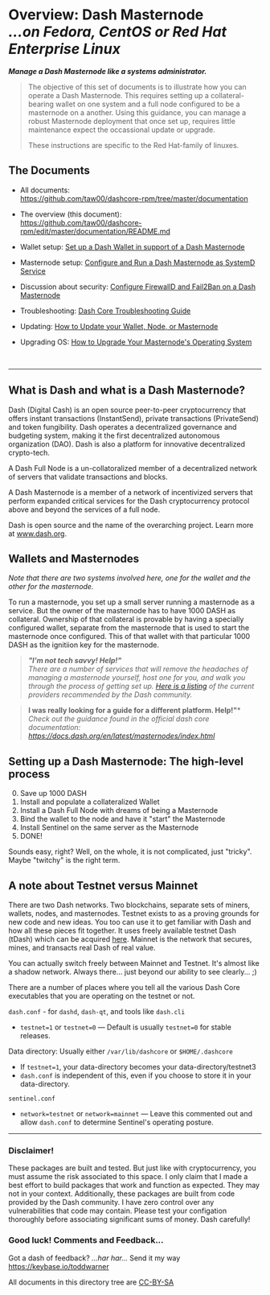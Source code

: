 # Overview: Dash Masternode<br />_...on Fedora, CentOS or Red Hat Enterprise Linux_

***Manage a Dash Masternode like a systems administrator.***
 
> The objective of this set of documents is to illustrate how you can operate a
> Dash Masternode. This requires setting up a collateral-bearing wallet on one
> system and a full node configured to be a masternode on a another. Using this
> guidance, you can manage a robust Masternode deployment that once set up,
> requires little maintenance expect the occassional update or upgrade.
>
> These instructions are specific to the Red Hat-family of linuxes.


## The Documents

* All documents:<br /><https://github.com/taw00/dashcore-rpm/tree/master/documentation>
* The overview (this document):<br /><https://github.com/taw00/dashcore-rpm/edit/master/documentation/README.md>

* Wallet setup: [Set up a Dash Wallet in support of a Dash Masternode](https://github.com/taw00/dashcore-rpm/blob/master/documentation/howto.dashcore-collateral-bearing-wallet-setup.gui.md)
* Masternode setup: [Configure and Run a Dash Masternode as SystemD Service](https://github.com/taw00/dashcore-rpm/blob/master/documentation/howto.dashcore-masternode-setup.systemd.md)
* Discussion about security: [Configure FirewallD and Fail2Ban on a Dash Masternode](https://github.com/taw00/dashcore-rpm/blob/master/documentation/howto.secure-your-dash-masternode.md)
* Troubleshooting: [Dash Core Troubleshooting Guide](https://github.com/taw00/dashcore-rpm/blob/master/documentation/howto.dashcore-troubleshooting.md)
* Updating: [How to Update your Wallet, Node, or Masternode](https://github.com/taw00/dashcore-rpm/blob/master/documentation/howto.update-a-wallet-node-or-masternode.md)
* Upgrading OS: [How to Upgrade Your Masternode's Operating System](https://github.com/taw00/dashcore-rpm/blob/master/documentation/howto.upgrade-the-operating-system.md)
                                                                    


&nbsp;

---

## What is Dash and what is a Dash Masternode?

Dash (Digital Cash) is an open source peer-to-peer cryptocurrency that offers
instant transactions (InstantSend), private transactions (PrivateSend) and token
fungibility. Dash operates a decentralized governance and budgeting system,
making it the first decentralized autonomous organization (DAO). Dash is also a
platform for innovative decentralized crypto-tech.

A Dash Full Node is a un-collatoralized member of a decentralized network of
servers that validate transactions and blocks.

A Dash Masternode is a member of a network of incentivized servers that perform
expanded critical services for the Dash cryptocurrency protocol above and
beyond the services of a full node.

Dash is open source and the name of the overarching project. Learn more
at www.dash.org.


## Wallets and Masternodes

_Note that there are two systems involved here, one for the wallet and the other for the masternode._

To run a masternode, you set up a small server running a masternode as a service. But the owner of the masternode has to have 1000 DASH as collateral. Ownership of that collateral is provable by having a specially configured wallet, separate from the masternode that is used to start the masternode once configured. This of that wallet with that particular 1000 DASH as the ignitiion key for the masternode.

> ***"I'm not tech savvy! Help!"***    
> *There are a number of services that will remove the headaches of managing a  masternode yourself, host one for you, and walk you through the process of  getting set up. [Here is a listing](https://docs.dash.org/en/latest/masternodes/hosting.html) of the current providers recommended by the Dash community.*

> **I was really looking for a guide for a different platform. Help!"***    
> _Check out the guidance found in the official dash core documentation: <https://docs.dash.org/en/latest/masternodes/index.html>_


## Setting up a Dash Masternode: The high-level process

0. Save up 1000 DASH
1. Install and populate a collateralized Wallet
2. Install a Dash Full Node with dreams of being a Masternode
3. Bind the wallet to the node and have it "start" the Masternode
4. Install Sentinel on the same server as the Masternode
5. DONE!

Sounds easy, right? Well, on the whole, it is not complicated, just "tricky". Maybe "twitchy" is the right term.

## A note about Testnet versus Mainnet

There are two Dash networks. Two blockchains, separate sets of miners, wallets,
nodes, and masternodes. Testnet exists to as a proving grounds for new code and
new ideas. You too can use it to get familiar with Dash and how all these
pieces fit together. It uses freely available testnet Dash (tDash) which can be
acquired [here](https://test.explorer.dash.org). Mainnet is the network that
secures, mines, and transacts real Dash of real value.

You can actually switch freely between Mainnet and Testnet. It's almost like a
shadow network. Always there... just beyond our ability to see clearly... ;)

There are a number of places where you tell all the various Dash Core
executables that you are operating on the testnet or not.

`dash.conf` - for `dashd`, `dash-qt`, and tools like `dash.cli`

* `testnet=1` or `testnet=0` &mdash; Default is usually `testnet=0` for stable releases.

Data directory: Usually either `/var/lib/dashcore` or `$HOME/.dashcore`

* If `testnet=1`, your data-directory becomes your data-directory/testnet3
* `dash.conf` is independent of this, even if you choose to store it in your data-directory.

`sentinel.conf`

* `network=testnet` or `network=mainnet` &mdash; Leave this commented out and allow `dash.conf` to determine Sentinel's operating posture.

---

### Disclaimer!

These packages are built and tested. But just like with cryptocurrency, you
must assume the risk associated to this space. I only claim that I made a best
effort to build packages that work and function as expected. They may not in
your context. Additionally, these packages are built from code provided by the
Dash community. I have zero control over any vulnerabilities that code may
contain. Please test your configation thoroughly before associating significant
sums of money. Dash carefully!


### Good luck! Comments and Feedback...

Got a dash of feedback? *...har har...* Send it my way <https://keybase.io/toddwarner>    

All documents in this directory tree are
[CC-BY-SA](https://github.com/taw00/dashcore-rpm/blob/master/documentation/LICENSE.cc-by-sa.md)
